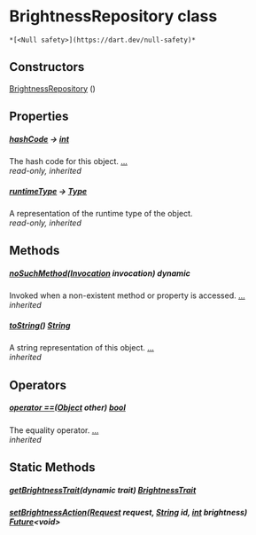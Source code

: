 


# BrightnessRepository class






    *[<Null safety>](https://dart.dev/null-safety)*






## Constructors

[BrightnessRepository](../yonomi-sdk/BrightnessRepository/BrightnessRepository.md) ()

    


## Properties

##### [hashCode](https://api.flutter.dev/flutter/dart-core/Object/hashCode.html) &#8594; [int](https://api.flutter.dev/flutter/dart-core/int-class.html)



The hash code for this object. [...](https://api.flutter.dev/flutter/dart-core/Object/hashCode.html)  
_read-only, inherited_



##### [runtimeType](https://api.flutter.dev/flutter/dart-core/Object/runtimeType.html) &#8594; [Type](https://api.flutter.dev/flutter/dart-core/Type-class.html)



A representation of the runtime type of the object.   
_read-only, inherited_




## Methods

##### [noSuchMethod](https://api.flutter.dev/flutter/dart-core/Object/noSuchMethod.html)([Invocation](https://api.flutter.dev/flutter/dart-core/Invocation-class.html) invocation) dynamic



Invoked when a non-existent method or property is accessed. [...](https://api.flutter.dev/flutter/dart-core/Object/noSuchMethod.html)  
_inherited_



##### [toString](https://api.flutter.dev/flutter/dart-core/Object/toString.html)() [String](https://api.flutter.dev/flutter/dart-core/String-class.html)



A string representation of this object. [...](https://api.flutter.dev/flutter/dart-core/Object/toString.html)  
_inherited_




## Operators

##### [operator ==](https://api.flutter.dev/flutter/dart-core/Object/operator_equals.html)([Object](https://api.flutter.dev/flutter/dart-core/Object-class.html) other) [bool](https://api.flutter.dev/flutter/dart-core/bool-class.html)



The equality operator. [...](https://api.flutter.dev/flutter/dart-core/Object/operator_equals.html)  
_inherited_





## Static Methods

##### [getBrightnessTrait](../yonomi-sdk/BrightnessRepository/getBrightnessTrait.md)(dynamic trait) [BrightnessTrait](../yonomi-sdk/BrightnessTrait-class.md)



   




##### [setBrightnessAction](../yonomi-sdk/BrightnessRepository/setBrightnessAction.md)([Request](../yonomi-sdk/Request-class.md) request, [String](https://api.flutter.dev/flutter/dart-core/String-class.html) id, [int](https://api.flutter.dev/flutter/dart-core/int-class.html) brightness) [Future](https://api.flutter.dev/flutter/dart-async/Future-class.html)&lt;void>



   










